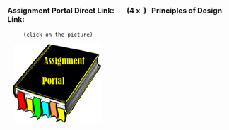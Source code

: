 ### Assignment Portal Direct Link: &nbsp;      &emsp;(4 x &nbsp;)       &nbsp; Principles of Design Link:

         (click on the picture)                                                                 

&nbsp;    &nbsp;[<img src="sources/Link.png" width="200">](https://jmmonjeremy.github.io/)
